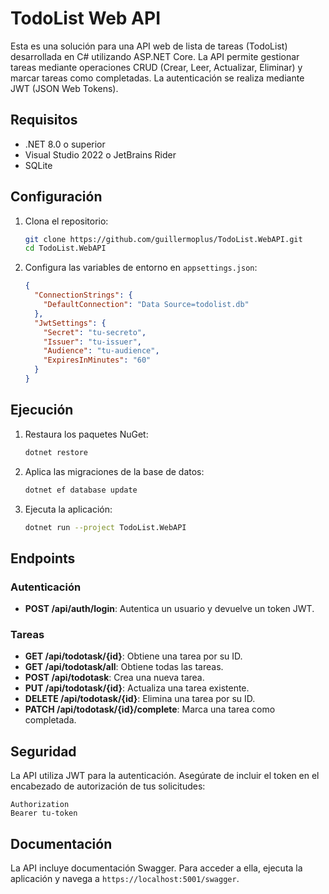 # TodoList Web API

Esta es una solución para una API web de lista de tareas (TodoList) desarrollada en C# utilizando ASP.NET Core. La API permite gestionar tareas mediante operaciones CRUD (Crear, Leer, Actualizar, Eliminar) y marcar tareas como completadas. La autenticación se realiza mediante JWT (JSON Web Tokens).

## Requisitos

- .NET 8.0 o superior
- Visual Studio 2022 o JetBrains Rider
- SQLite

## Configuración

1. Clona el repositorio:
    ```sh
    git clone https://github.com/guillermoplus/TodoList.WebAPI.git
    cd TodoList.WebAPI
    ```

2. Configura las variables de entorno en `appsettings.json`:
    ```json
    {
      "ConnectionStrings": {
        "DefaultConnection": "Data Source=todolist.db"
      },
      "JwtSettings": {
        "Secret": "tu-secreto",
        "Issuer": "tu-issuer",
        "Audience": "tu-audience",
        "ExpiresInMinutes": "60"
      }
    }
    ```

## Ejecución

1. Restaura los paquetes NuGet:
    ```sh
    dotnet restore
    ```

2. Aplica las migraciones de la base de datos:
    ```sh
    dotnet ef database update
    ```

3. Ejecuta la aplicación:
    ```sh
    dotnet run --project TodoList.WebAPI
    ```

## Endpoints

### Autenticación

- **POST /api/auth/login**: Autentica un usuario y devuelve un token JWT.

### Tareas

- **GET /api/todotask/{id}**: Obtiene una tarea por su ID.
- **GET /api/todotask/all**: Obtiene todas las tareas.
- **POST /api/todotask**: Crea una nueva tarea.
- **PUT /api/todotask/{id}**: Actualiza una tarea existente.
- **DELETE /api/todotask/{id}**: Elimina una tarea por su ID.
- **PATCH /api/todotask/{id}/complete**: Marca una tarea como completada.

## Seguridad

La API utiliza JWT para la autenticación. Asegúrate de incluir el token en el encabezado de autorización de tus solicitudes:

```http
Authorization
Bearer tu-token
```

## Documentación

La API incluye documentación Swagger. Para acceder a ella, ejecuta la aplicación y navega a `https://localhost:5001/swagger`.
